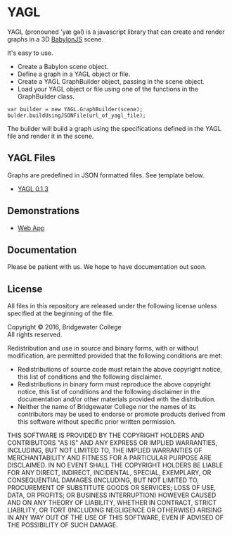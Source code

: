 # YAGL

YAGL (pronouned 'yæ gəl) is a javascript library that can create and render graphs in a 3D [BabylonJS](http://babylonjs.com) scene.  

It's easy to use.

- Create a Babylon scene object.
- Define a graph in a YAGL object or file.
- Create a YAGL GraphBuilder object, passing in the scene object.
- Load your YAGL object or file using one of the functions in the GraphBuilder class.

```
var builder = new YAGL.GraphBuilder(scene);
bulder.buildUsingJSONFile(url_of_yagl_file);
```

The builder will build a graph using the specifications defined in the YAGL file and render it in the scene.

## YAGL Files

Graphs are predefined in JSON formatted files.  See template below.

- [YAGL 0.1.3](https://github.com/erimcg/YAGL/blob/master/doc/templates/0.1.3.yagl)

## Demonstrations

- [Web App](http://www.n0code.net/yagl/webix/)

## Documentation

Please be patient with us.  We hope to have documentation out soon.

## License
All files in this repository are released under the following license unless
specified at the beginning of the file.

Copyright &copy; 2016, Bridgewater College
<br />All rights reserved.

Redistribution and use in source and binary forms, with or without modification, are permitted provided that the following conditions are met:
-	Redistributions of source code must retain the above copyright notice, this list of conditions and the following disclaimer.
-	Redistributions in binary form must reproduce the above copyright notice, this list of conditions and the following disclaimer in the documentation and/or other materials provided with the distribution.
-	Neither the name of Bridgewater College nor the names of its contributors may be used to endorse or promote products derived from this software without specific prior written permission.

THIS SOFTWARE IS PROVIDED BY THE COPYRIGHT HOLDERS AND CONTRIBUTORS "AS IS" AND ANY EXPRESS OR IMPLIED WARRANTIES, INCLUDING, BUT NOT LIMITED TO, THE IMPLIED WARRANTIES OF MERCHANTABILITY AND FITNESS FOR A PARTICULAR PURPOSE ARE DISCLAIMED. IN NO EVENT SHALL THE COPYRIGHT HOLDERS BE LIABLE FOR ANY DIRECT, INDIRECT, INCIDENTAL, SPECIAL, EXEMPLARY, OR CONSEQUENTIAL DAMAGES (INCLUDING, BUT NOT LIMITED TO, PROCUREMENT OF SUBSTITUTE GOODS OR SERVICES; LOSS OF USE, DATA, OR PROFITS; OR BUSINESS INTERRUPTION) HOWEVER CAUSED AND ON ANY THEORY OF LIABILITY, WHETHER IN CONTRACT, STRICT LIABILITY, OR TORT (INCLUDING NEGLIGENCE OR OTHERWISE) ARISING IN ANY WAY OUT OF THE USE OF THIS SOFTWARE, EVEN IF ADVISED OF THE POSSIBILITY OF SUCH DAMAGE.

